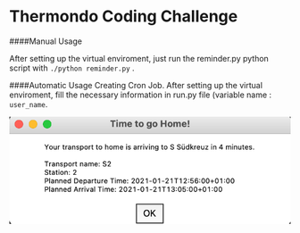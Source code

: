 # Thermondo Coding Challenge


####Manual Usage

After setting up the virtual enviroment, just run the reminder.py python script with ``./python reminder.py`` .

####Automatic Usage
Creating Cron Job.
After setting up the virtual enviroment, fill the necessary information in run.py file (variable name : ``user_name``.

![Alt text](script_ss.png?raw=true "Optional Title")